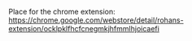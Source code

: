 Place for the chrome extension: https://chrome.google.com/webstore/detail/rohans-extension/ocklpklfhcfcnegmkjhfmmlhjoicaefi
